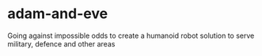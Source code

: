 # adam-and-eve

Going against impossible odds to create a humanoid robot solution to serve military, defence and other areas
